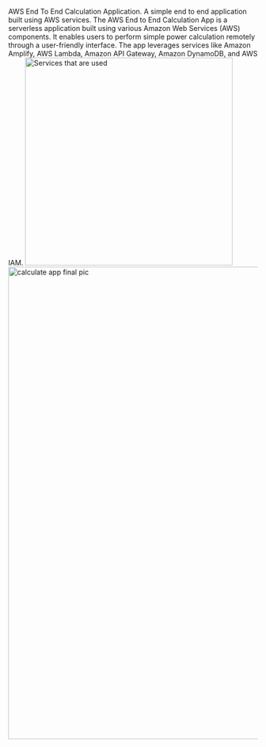  AWS End To End Calculation Application.
A simple end to end application built using AWS services.
The AWS End to End Calculation App is a serverless application built using various Amazon Web Services (AWS) components. It enables users to perform  simple power calculation remotely through a user-friendly interface. The app leverages services like Amazon Amplify, AWS Lambda, Amazon API Gateway, Amazon DynamoDB, and AWS IAM.
<img width="419" alt="Services that are used" src="https://github.com/Meldindavidsabu/AWSEndToEndCalculationapplication./assets/80899101/b5ac44f3-6473-4378-95c0-f0e1c80f726e">
<img width="953" alt="calculate app final pic" src="https://github.com/Meldindavidsabu/AWSEndToEndCalculationapplication./assets/80899101/91e78161-6aa6-4dbb-b4f6-8bba93ef3134">

